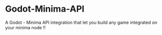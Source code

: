 # Godot-Minima-API
A Godot - Minima API integration that let you build any game integrated on your minima node !!
